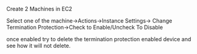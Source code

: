 Create 2 Machines in EC2

Select one of the machine->Actions->Instance Settings-> Change Termination Protection->Check to Enable/Uncheck To Disable

once enabled try to delete the termination protection enabled device and see how it will not delete.
